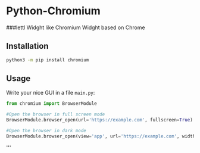 # Python-Chromium
###lettl Widght like Chromium Widght based on Chrome

## Installation

```bash
python3 -m pip install chromium
```

## Usage

Write your nice GUI in a file `main.py`:

```python
from chromium import BrowserModule

#Open the browser in full screen mode
BrowserModule.browser_open(url='https://example.com', fullscreen=True)

#Open the browser in dark mode
BrowserModule.browser_open(view='app', url='https://example.com', width=800, height=600, c darck_modo=True)


```

'''

